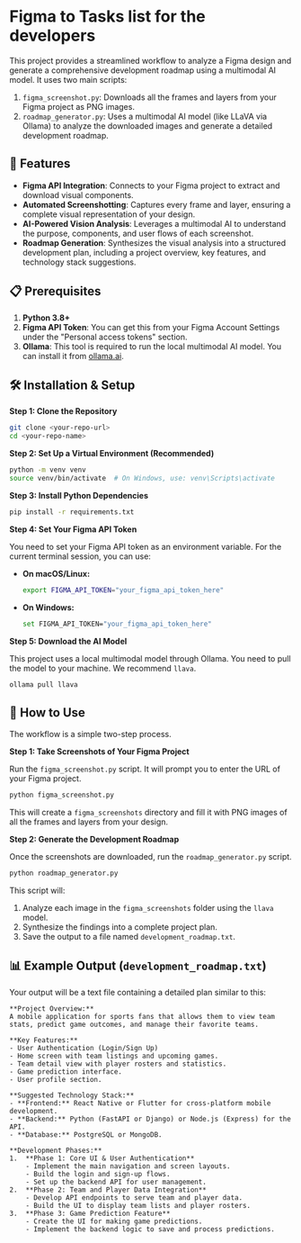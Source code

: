 # Figma to Tasks list for the developers

This project provides a streamlined workflow to analyze a Figma design and generate a comprehensive development roadmap using a multimodal AI model. It uses two main scripts:

1.  `figma_screenshot.py`: Downloads all the frames and layers from your Figma project as PNG images.
2.  `roadmap_generator.py`: Uses a multimodal AI model (like LLaVA via Ollama) to analyze the downloaded images and generate a detailed development roadmap.

## 🚀 Features

-   **Figma API Integration**: Connects to your Figma project to extract and download visual components.
-   **Automated Screenshotting**: Captures every frame and layer, ensuring a complete visual representation of your design.
-   **AI-Powered Vision Analysis**: Leverages a multimodal AI to understand the purpose, components, and user flows of each screenshot.
-   **Roadmap Generation**: Synthesizes the visual analysis into a structured development plan, including a project overview, key features, and technology stack suggestions.

## 📋 Prerequisites

1.  **Python 3.8+**
2.  **Figma API Token**: You can get this from your Figma Account Settings under the "Personal access tokens" section.
3.  **Ollama**: This tool is required to run the local multimodal AI model. You can install it from [ollama.ai](https://ollama.ai).

## 🛠️ Installation & Setup

**Step 1: Clone the Repository**
```bash
git clone <your-repo-url>
cd <your-repo-name>
```

**Step 2: Set Up a Virtual Environment (Recommended)**
```bash
python -m venv venv
source venv/bin/activate  # On Windows, use: venv\Scripts\activate
```

**Step 3: Install Python Dependencies**
```bash
pip install -r requirements.txt
```

**Step 4: Set Your Figma API Token**

You need to set your Figma API token as an environment variable. For the current terminal session, you can use:

*   **On macOS/Linux:**
    ```bash
    export FIGMA_API_TOKEN="your_figma_api_token_here"
    ```
*   **On Windows:**
    ```bash
    set FIGMA_API_TOKEN="your_figma_api_token_here"
    ```

**Step 5: Download the AI Model**

This project uses a local multimodal model through Ollama. You need to pull the model to your machine. We recommend `llava`.

```bash
ollama pull llava
```

## 🎯 How to Use

The workflow is a simple two-step process.

**Step 1: Take Screenshots of Your Figma Project**

Run the `figma_screenshot.py` script. It will prompt you to enter the URL of your Figma project.

```bash
python figma_screenshot.py
```

This will create a `figma_screenshots` directory and fill it with PNG images of all the frames and layers from your design.

**Step 2: Generate the Development Roadmap**

Once the screenshots are downloaded, run the `roadmap_generator.py` script.

```bash
python roadmap_generator.py
```

This script will:
1.  Analyze each image in the `figma_screenshots` folder using the `llava` model.
2.  Synthesize the findings into a complete project plan.
3.  Save the output to a file named `development_roadmap.txt`.

## 📊 Example Output (`development_roadmap.txt`)

Your output will be a text file containing a detailed plan similar to this:

```text
**Project Overview:**
A mobile application for sports fans that allows them to view team stats, predict game outcomes, and manage their favorite teams.

**Key Features:**
- User Authentication (Login/Sign Up)
- Home screen with team listings and upcoming games.
- Team detail view with player rosters and statistics.
- Game prediction interface.
- User profile section.

**Suggested Technology Stack:**
- **Frontend:** React Native or Flutter for cross-platform mobile development.
- **Backend:** Python (FastAPI or Django) or Node.js (Express) for the API.
- **Database:** PostgreSQL or MongoDB.

**Development Phases:**
1.  **Phase 1: Core UI & User Authentication**
    - Implement the main navigation and screen layouts.
    - Build the login and sign-up flows.
    - Set up the backend API for user management.
2.  **Phase 2: Team and Player Data Integration**
    - Develop API endpoints to serve team and player data.
    - Build the UI to display team lists and player rosters.
3.  **Phase 3: Game Prediction Feature**
    - Create the UI for making game predictions.
    - Implement the backend logic to save and process predictions.
```
